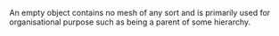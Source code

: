 An empty object contains no mesh of any sort and is primarily used for organisational purpose such as being a parent of some hierarchy.  